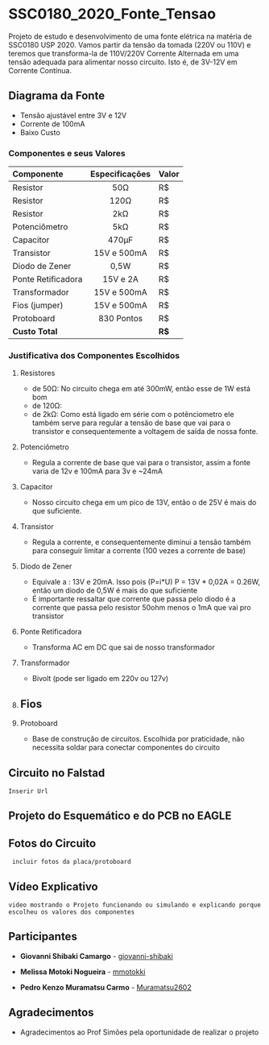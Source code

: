 
# SSC0180_2020_Fonte_Tensao
Projeto de estudo e desenvolvimento de uma fonte elétrica na matéria de SSC0180 USP 2020. Vamos partir da tensão da tomada (220V ou 110V) e teremos que transforma-la de 110V/220V Corrente Alternada em uma tensão adequada para alimentar nosso circuito. Isto é, de 3V-12V em Corrente Contínua.

## Diagrama da Fonte
* Tensão ajustável entre 3V e 12V
* Corrente de 100mA
* Baixo Custo

### Componentes e seus Valores
| Componente | Especificações | Valor |
| :---              |     :---:      |          :---  |
| Resistor          | 50Ω                 | R$            |
| Resistor          | 120Ω                 | R$            |
| Resistor          | 2kΩ                 | R$            |
| Potenciômetro     | 5kΩ                 | R$            |
| Capacitor         | 470μF               | R$            |
|Transistor         | 15V  e 500mA        | R$            |
| Diodo de Zener    | 0,5W                | R$            |
| Ponte Retificadora| 15V e 2A            | R$            |
| Transformador     | 15V e 500mA         | R$            |
| Fios (jumper)     | 15V e 500mA         | R$            |
| Protoboard        | 830 Pontos          | R$            |
| **Custo Total**   |                     | **R$**        |          

### Justificativa dos Componentes Escolhidos
1. Resistores
    - de 50Ω: No circuito chega em até 300mW, então esse de 1W está bom
    - de 120Ω: 
    - de 2kΩ: Como está ligado em série com o potênciometro ele também serve para regular a tensão de base que vai para o transistor e consequentemente a voltagem de saída de nossa fonte.
2. Potenciômetro
    - Regula a corrente de base que vai para o transistor, assim a fonte varia de 12v e 100mA para 3v e ~24mA
3. Capacitor
    - Nosso circuito chega em um pico de 13V, então o de 25V é mais do que suficiente.
4. Transistor
    - Regula a corrente, e consequentemente diminui a tensão também para conseguir limitar a corrente (100 vezes a corrente de base)
5.  Diodo de Zener
    - Equivale a : 13V e 20mA. Isso pois (P=i*U) P = 13V * 0,02A = 0.26W, então um diodo de 0,5W é mais do que suficiente
    - É importante ressaltar que corrente que passa pelo diodo é a corrente que passa pelo resistor 50ohm menos o 1mA que vai pro transistor

6. Ponte Retificadora
    - Transforma AC em DC que sai de nosso transformador
7. Transformador
    - Bivolt (pode ser ligado em 220v ou 127v)
8. Fios
    - 
9. Protoboard
    - Base de construção de circuitos. Escolhida por praticidade, não necessita soldar para conectar componentes do circuito

## Circuito no Falstad
`Inserir Url`

## Projeto do Esquemático e do PCB no EAGLE

## Fotos do Circuito
` incluir fotos da placa/protoboard`

## Vídeo Explicativo
`video mostrando o Projeto funcionando ou simulando e explicando porque escolheu os valores dos componentes`

## Participantes

* **Giovanni Shibaki Camargo** - [giovanni-shibaki](https://github.com/giovanni-shibaki)

* **Melissa Motoki Nogueira**  - [mmotokki](https://github.com/mmotokki)

* **Pedro Kenzo Muramatsu Carmo** - [Muramatsu2602](https://github.com/Muramatsu2602)

## Agradecimentos

* Agradecimentos ao Prof Simões pela oportunidade de realizar o projeto
